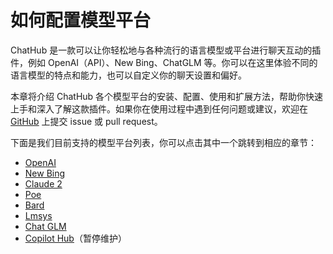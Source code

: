 # 如何配置模型平台

ChatHub 是一款可以让你轻松地与各种流行的语言模型或平台进行聊天互动的插件，例如 OpenAI（API）、New Bing、ChatGLM 等。你可以在这里体验不同的语言模型的特点和能力，也可以自定义你的聊天设置和偏好。

本章将介绍 ChatHub 各个模型平台的安装、配置、使用和扩展方法，帮助你快速上手和深入了解这款插件。如果你在使用过程中遇到任何问题或建议，欢迎在 [GitHub](https://github.com/ChatHubLab/chathub) 上提交 issue 或 pull request。

下面是我们目前支持的模型平台列表，你可以点击其中一个跳转到相应的章节：

- [OpenAI](./openai.md)
- [New Bing](./bing-chat.md)
- [Claude 2](./claude-2.md)
- [Poe](./poe.md)
- [Bard](./bard.md)
- [Lmsys](./lmsys.md)
- [Chat GLM](./chat-glm.md)
- [Copilot Hub](./copilot-hub.md)（暂停维护）
